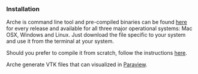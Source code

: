 ### Installation ###

Arche is command line tool and pre-compiled binaries can be found [here](https://github.com/lostbean/arche/releases) for every release and available for all three major operational systems: Mac OSX, Windows and Linux. Just download the file specific to your system and use it from the terminal at your system. 

Should you prefer to compile it from scratch, follow the instructions [here](https://github.com/lostbean/arche).

Arche generate VTK files that can visualized in [Paraview](http://www.paraview.org/).
